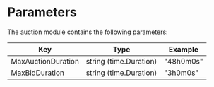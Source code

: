 <!--
order: 5
-->

# Parameters

The auction module contains the following parameters:

| Key                | Type                   | Example    |
| ------------------ | ---------------------- | -----------|
| MaxAuctionDuration | string (time.Duration) | "48h0m0s"  |
| MaxBidDuration     | string (time.Duration) | "3h0m0s"   |
